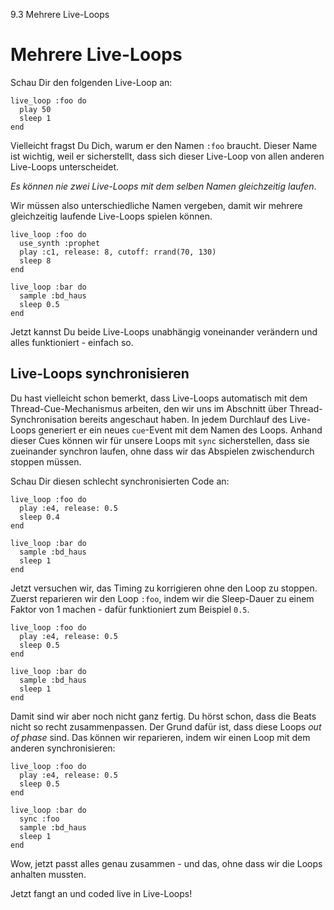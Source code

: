 9.3 Mehrere Live-Loops

# Mehrere Live-Loops

Schau Dir den folgenden Live-Loop an:

```
live_loop :foo do
  play 50
  sleep 1
end
```

Vielleicht fragst Du Dich, warum er den Namen `:foo` braucht. Dieser 
Name ist wichtig, weil er sicherstellt, dass sich dieser Live-Loop von 
allen anderen Live-Loops unterscheidet.

*Es können nie zwei Live-Loops mit dem selben Namen gleichzeitig 
laufen*.

Wir müssen also unterschiedliche Namen vergeben, damit wir mehrere
gleichzeitig laufende Live-Loops spielen können. 

```
live_loop :foo do
  use_synth :prophet
  play :c1, release: 8, cutoff: rrand(70, 130)
  sleep 8
end

live_loop :bar do
  sample :bd_haus
  sleep 0.5
end
```

Jetzt kannst Du beide Live-Loops unabhängig voneinander verändern 
und alles funktioniert - einfach so.

## Live-Loops synchronisieren

Du hast vielleicht schon bemerkt, dass Live-Loops automatisch mit dem 
Thread-Cue-Mechanismus arbeiten, den wir uns im Abschnitt über 
Thread-Synchronisation bereits angeschaut haben. In jedem Durchlauf des 
Live-Loops generiert er ein neues `cue`-Event mit dem Namen des Loops. 
Anhand dieser Cues können wir für unsere Loops mit `sync` 
sicherstellen, dass sie zueinander synchron laufen, ohne dass wir das 
Abspielen zwischendurch stoppen müssen.

Schau Dir diesen schlecht synchronisierten Code an:

```
live_loop :foo do
  play :e4, release: 0.5
  sleep 0.4
end

live_loop :bar do
  sample :bd_haus
  sleep 1
end
```

Jetzt versuchen wir, das Timing zu korrigieren ohne den Loop zu 
stoppen. Zuerst reparieren wir den Loop `:foo`, indem wir die 
Sleep-Dauer zu einem Faktor von 1 machen - dafür funktioniert zum 
Beispiel `0.5`.

```
live_loop :foo do
  play :e4, release: 0.5
  sleep 0.5
end

live_loop :bar do
  sample :bd_haus
  sleep 1
end
```

Damit sind wir aber noch nicht ganz fertig. Du hörst schon, dass die 
Beats nicht so recht zusammenpassen. Der Grund dafür ist, dass diese 
Loops *out of phase* sind. Das können wir reparieren, indem wir 
einen Loop mit dem anderen synchronisieren:

```
live_loop :foo do
  play :e4, release: 0.5
  sleep 0.5
end

live_loop :bar do
  sync :foo
  sample :bd_haus
  sleep 1
end
```

Wow, jetzt passt alles genau zusammen - und das, ohne dass wir die 
Loops anhalten mussten.

Jetzt fangt an und coded live in Live-Loops!
